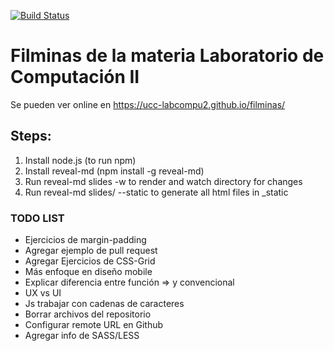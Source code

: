 [![Build Status](https://travis-ci.org/UCC-LabCompu2/filminas.svg?branch=master)](https://travis-ci.org/UCC-LabCompu2/filminas)

Filminas de la materia Laboratorio de Computación II
====================================================

Se pueden ver online en https://ucc-labcompu2.github.io/filminas/


Steps:
------

1. Install node.js (to run npm)
2. Install reveal-md (npm install -g reveal-md)
3. Run reveal-md slides -w to render and watch directory for changes
4. Run reveal-md slides/ --static to generate all html files in _static



### TODO LIST
* Ejercicios de margin-padding
* Agregar ejemplo de pull request
* Agregar Ejercicios de CSS-Grid
* Más enfoque en diseño mobile
* Explicar diferencia entre función => y convencional
* UX vs UI
* Js trabajar con cadenas de caracteres
* Borrar archivos del repositorio
* Configurar remote URL en Github
* Agregar info de SASS/LESS
